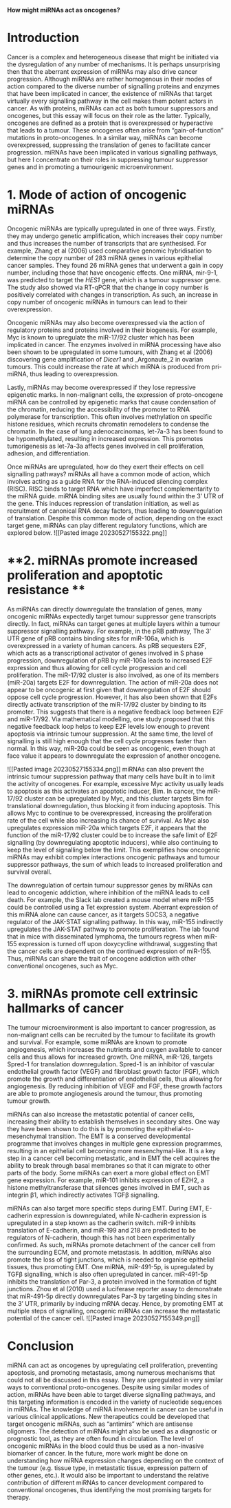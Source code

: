 **How might miRNAs act as oncogenes?**

# **Introduction**

Cancer is a complex and heterogeneous disease that might be initiated via the dysregulation of any number of mechanisms. It is perhaps unsurprising then that the aberrant expression of miRNAs may also drive cancer progression. Although miRNAs are rather homogenous in their modes of action compared to the diverse number of signalling proteins and enzymes that have been implicated in cancer, the existence of miRNAs that target virtually every signalling pathway in the cell makes them potent actors in cancer. As with proteins, miRNAs can act as both tumour suppressors and oncogenes, but this essay will focus on their role as the latter. Typically, oncogenes are defined as a protein that is overexpressed or hyperactive that leads to a tumour. These oncogenes often arise from “gain-of-function” mutations in proto-oncogenes. In a similar way, miRNAs can become overexpressed, suppressing the translation of genes to facilitate cancer progression. miRNAs have been implicated in various signalling pathways, but here I concentrate on their roles in suppressing tumour suppressor genes and in promoting a tumourigenic microenvironment. 

# **1. Mode of action of oncogenic miRNAs**

Oncogenic miRNAs are typically upregulated in one of three ways. Firstly, they may undergo genetic amplification, which increases their copy number and thus increases the number of transcripts that are synthesised. For example, Zhang et al (2006) used comparative genomic hybridisation to determine the copy number of 283 miRNA genes in various epithelial cancer samples. They found 26 miRNA genes that underwent a gain in copy number, including those that have oncogenic effects. One miRNA, mir-9-1, was predicted to target the _HES1_ gene, which is a tumour suppressor gene. The study also showed via RT-qPCR that the change in copy number is positively correlated with changes in transcription. As such, an increase in copy number of oncogenic miRNAs in tumours can lead to their overexpression. 

Oncogenic miRNAs may also become overexpressed via the action of regulatory proteins and proteins involved in their biogenesis. For example, Myc is known to upregulate the miR-17/92 cluster which has been implicated in cancer. The enzymes involved in miRNA processing have also been shown to be upregulated in some tumours, with Zhang et al (2006) discovering gene amplification of _Dicer1_ and _Argonaute_2 in ovarian tumours. This could increase the rate at which miRNA is produced from pri-miRNA, thus leading to overexpression. 

Lastly, miRNAs may become overexpressed if they lose repressive epigenetic marks. In non-malignant cells, the expression of proto-oncogene miRNA can be controlled by epigenetic marks that cause condensation of the chromatin, reducing the accessibility of the promoter to RNA polymerase for transcription. This often involves methylation on specific histone residues, which recruits chromatin remodelers to condense the chromatin.  In the case of lung adenocarcinomas, let-7a-3 has been found to be hypomethylated, resulting in increased expression. This promotes tumorigenesis as let-7a-3a affects genes involved in cell proliferation, adhesion, and differentiation. 

Once miRNAs are upregulated, how do they exert their effects on cell signalling pathways? miRNAs all have a common mode of action, which involves acting as a guide RNA for the RNA-induced silencing complex (RISC). RISC binds to target RNA which have imperfect complementarity to the miRNA guide. miRNA binding sites are usually found within the 3’ UTR of the gene. This induces repression of translation initiation, as well as recruitment of canonical RNA decay factors, thus leading to downregulation of translation. Despite this common mode of action, depending on the exact target gene, miRNAs can play different regulatory functions, which are explored below. 
![[Pasted image 20230527155322.png]]
# **2. miRNAs promote increased proliferation and apoptotic resistance **

As miRNAs can directly downregulate the translation of genes, many oncogenic miRNAs expectedly target tumour suppressor gene transcripts directly. In fact, miRNAs can target genes at multiple layers within a tumour suppressor signalling pathway. For example, in the pRB pathway, The 3’ UTR gene of pRB contains binding sites for miR-106a, which is overexpressed in a variety of human cancers. As pRB sequesters E2F, which acts as a transcriptional activator of genes involved in S phase progression, downregulation of pRB by miR-106a leads to increased E2F expression and thus allowing for cell cycle progression and cell proliferation. The miR-17/92 cluster is also involved, as one of its members (miR-20a) targets E2F for downregulation. The action of miR-20a does not appear to be oncogenic at first given that downregulation of E2F should oppose cell cycle progression. However, it has also been shown that E2Fs directly activate transcription of the miR-17/92 cluster by binding to its promoter. This suggests that there is a negative feedback loop between E2F and miR-17/92. Via mathematical modelling, one study proposed that this negative feedback loop helps to keep E2F levels low enough to prevent apoptosis via intrinsic tumour suppression. At the same time, the level of signalling is still high enough that the cell cycle progresses faster than normal. In this way, miR-20a could be seen as oncogenic, even though at face value it appears to downregulate the expression of another oncogene. 

![[Pasted image 20230527155334.png]]
miRNAs can also prevent the intrinsic tumour suppression pathway that many cells have built in to limit the activity of oncogenes. For example, excessive Myc activity usually leads to apoptosis as this activates an apoptotic inducer, Bim. In cancer, the miR-17/92 cluster can be upregulated by Myc, and this cluster targets Bim for translational downregulation, thus blocking it from inducing apoptosis. This allows Myc to continue to be overexpressed, increasing the proliferation rate of the cell while also increasing its chance of survival. As Myc also upregulates expression miR-20a which targets E2F, it appears that the function of the miR-17/92 cluster could be to increase the safe limit of E2F signalling (by downregulating apoptotic inducers), while also continuing to keep the level of signalling below the limit. This exemplifies how oncogenic miRNAs may exhibit complex interactions oncogenic pathways and tumour suppressor pathways, the sum of which leads to increased proliferation and survival overall. 

The downregulation of certain tumour suppressor genes by miRNAs can lead to oncogenic addiction, where inhibition of the miRNA leads to cell death. For example, the Slack lab created a mouse model where miR-155 could be controlled using a Tet expression system. Aberrant expression of this miRNA alone can cause cancer, as it targets SOCS3, a negative regulator of the JAK-STAT signalling pathway. In this way, miR-155 indirectly upregulates the JAK-STAT pathway to promote proliferation. The lab found that in mice with disseminated lymphoma, the tumours regress when miR-155 expression is turned off upon doxycycline withdrawal, suggesting that the cancer cells are dependent on the continued expression of miR-155. Thus, miRNAs can share the trait of oncogene addiction with other conventional oncogenes, such as Myc. 

# **3. miRNAs promote cell extrinsic hallmarks of cancer**

The tumour microenvironment is also important to cancer progression, as non-malignant cells can be recruited by the tumour to facilitate its growth and survival. For example, some miRNAs are known to promote angiogenesis, which increases the nutrients and oxygen available to cancer cells and thus allows for increased growth. One miRNA, miR-126, targets Spred-1 for translation downregulation. Spred-1 is an inhibitor of vascular endothelial growth factor (VEGF) and fibroblast growth factor (FGF), which promote the growth and differentiation of endothelial cells, thus allowing for angiogenesis. By reducing inhibition of VEGF and FGF, these growth factors are able to promote angiogenesis around the tumour, thus promoting tumour growth. 

miRNAs can also increase the metastatic potential of cancer cells, increasing their ability to establish themselves in secondary sites. One way they have been shown to do this is by promoting the epithelial-to-mesenchymal transition. The EMT is a conserved developmental programme that involves changes in multiple gene expression programmes, resulting in an epithelial cell becoming more mesenchymal-like. It is a key step in a cancer cell becoming metastatic, and in EMT the cell acquires the ability to break through basal membranes so that it can migrate to other parts of the body. Some miRNAs can exert a more global effect on EMT gene expression. For example, miR-101 inhibits expression of EZH2, a histone methyltransferase that silences genes involved in EMT, such as integrin β1, which indirectly activates TGFβ signalling.

miRNAs can also target more specific steps during EMT. During EMT, E-cadherin expression is downregulated, while N-cadherin expression is upregulated in a step known as the cadherin switch. miR-9 inhibits translation of E-cadherin, and miR-199 and 218 are predicted to be regulators of N-cadherin, though this has not been experimentally confirmed. As such, miRNAs promote detachment of the cancer cell from the surrounding ECM, and promote metastasis. In addition, miRNAs also promote the loss of tight junctions, which is needed to organise epithelial tissues, thus promoting EMT. One miRNA, miR-491-5p, is upregulated by TGFβ signalling, which is also often upregulated in cancer. miR-491-5p inhibits the translation of Par-3, a protein involved in the formation of tight junctions. Zhou et al (2010) used a luciferase reporter assay to demonstrate that miR-491-5p directly downregulates Par-3 by targeting binding sites in the 3’ UTR, primarily by inducing mRNA decay. Hence, by promoting EMT at multiple steps of signalling, oncogenic miRNAs can increase the metastatic potential of the cancer cell. 
![[Pasted image 20230527155349.png]]

# **Conclusion** 

miRNA can act as oncogenes by upregulating cell proliferation, preventing apoptosis, and promoting metastasis, among numerous mechanisms that could not all be discussed in this essay. They are upregulated in very similar ways to conventional proto-oncogenes. Despite using similar modes of action, miRNAs have been able to target diverse signalling pathways, and this targeting information is encoded in the variety of nucleotide sequences in miRNAs. The knowledge of miRNA involvement in cancer can be useful in various clinical applications. New therapeutics could be developed that target oncogenic miRNAs, such as “antimirs” which are antisense oligomers. The detection of miRNAs might also be used as a diagnostic or prognostic tool, as they are often found in circulation. The level of oncogenic miRNAs in the blood could thus be used as a non-invasive biomarker of cancer. In the future, more work might be done on understanding how miRNA expression changes depending on the context of the tumour (e.g. tissue type, in metastatic tissue, expression pattern of other genes, etc.). It would also be important to understand the relative contribution of different miRNAs to cancer development compared to conventional oncogenes, thus identifying the most promising targets for therapy. 
